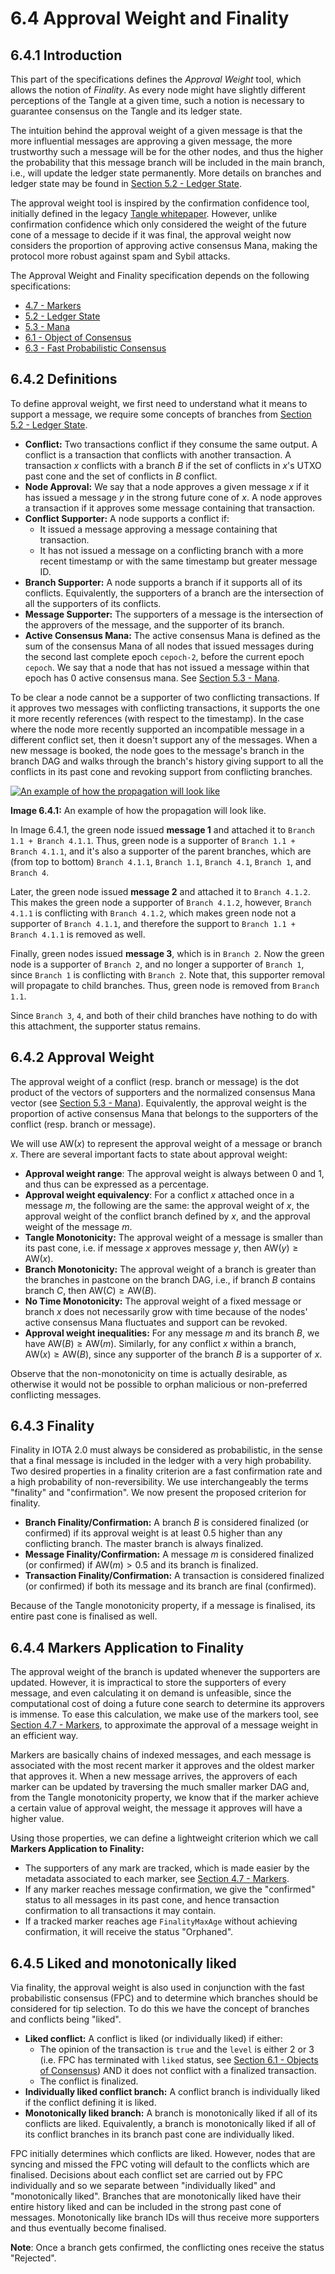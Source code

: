 # 6.4 Approval Weight and Finality

## 6.4.1 Introduction

This part of the specifications defines the *Approval Weight* tool, which allows the notion of *Finality*.  As every node might have slightly different perceptions of the Tangle at a given time, such a notion is necessary to guarantee consensus on the Tangle and its ledger state. 

The intuition behind the approval weight of a given message is that the more influential messages are approving a given message, the more trustworthy such a message will be for the other nodes, and thus the higher the probability that this message branch will be included in the main branch, i.e., will update the ledger state permanently. More details on branches and ledger state may be found in [Section 5.2 - Ledger State](./5.2LedgerState).

The approval weight tool is inspired by the confirmation confidence tool, initially defined in the legacy [Tangle whitepaper](https://assets.ctfassets.net/r1dr6vzfxhev/2t4uxvsIqk0EUau6g2sw0g/45eae33637ca92f85dd9f4a3a218e1ec/iota1_4_3.pdf). However, unlike confirmation confidence which only considered the weight of the future cone of a message to decide if it was final, the approval weight now considers the proportion of approving active consensus Mana, making the protocol more robust against spam and Sybil attacks. 

The Approval Weight and Finality specification depends on the following specifications:
- [4.7 - Markers](./4.7Markers)
- [5.2 - Ledger State](./5.2LedgerState)
- [5.3 - Mana](./5.3Mana)
- [6.1 - Object of Consensus](./6.1ObjectsofConsensus)
- [6.3 - Fast Probabilistic Consensus](./6.3FastProbabilisticConsensus)

## 6.4.2 Definitions

To define approval weight, we first need to understand what it means to support a message, we require some concepts of branches from [Section 5.2 - Ledger State](./5.2LedgerState).
- **Conflict:** Two transactions conflict if they consume the same output. A conflict is a transaction that conflicts with another transaction. A transaction $x$ conflicts with a branch $B$ if the set of conflicts in $x$'s UTXO past cone and the set of conflicts in $B$ conflict.  
- **Node Approval:** We say that a node approves a given message $x$ if it has issued a message $y$ in the strong future cone of $x$.  A node approves a transaction if it approves some message containing that transaction.  
- **Conflict Supporter:** A node supports a conflict if:
	- It issued a message approving a message containing that transaction.
	- It has not issued a message on a conflicting branch with a more recent timestamp or with the same timestamp but greater message ID.  
- **Branch Supporter:** A node supports a branch if it supports all of its conflicts.  Equivalently, the supporters of a branch are the intersection of all the supporters of its conflicts.  
- **Message Supporter:** The supporters of a message is the intersection of the approvers of the message, and the supporter of its branch. 
- **Active Consensus Mana:**  The active consensus Mana is defined as the sum of the consensus Mana of all nodes that issued messages during the second last complete epoch `cepoch-2`, before the current epoch `cepoch`.  We say that a node that has not issued a message within that epoch has 0 active consensus mana. See [Section 5.3 - Mana](./5.3Mana).

To be clear a node cannot be a  supporter of two conflicting transactions.  If it approves two messages with conflicting transactions,  it supports the one it more recently references (with respect to the timestamp). In the case where the node more recently supported an incompatible message in a different conflict set, then it doesn't support any of the messages.  When a new message is booked, the node goes to the message's branch in the branch DAG and walks through the branch's history giving support to all the conflicts in its past cone and revoking support from conflicting branches.  


[![An example of how the propagation will look like](/img/research-specifications/approval-weight.png)](/img/research-specifications/approval-weight.png)

**Image 6.4.1:** An example of how the propagation will look like. 

In Image 6.4.1, the green node issued **message 1** and attached it to `Branch 1.1 + Branch 4.1.1`. Thus, green node is a supporter of `Branch 1.1 + Branch 4.1.1`, and it's also a supporter of the parent branches, which are (from top to bottom) `Branch 4.1.1`, `Branch 1.1`, `Branch 4.1`, `Branch 1`, and `Branch 4`.

Later, the green node issued **message 2** and attached it to `Branch 4.1.2`. This makes the green node a supporter of `Branch 4.1.2`, however, `Branch 4.1.1` is conflicting with `Branch 4.1.2`, which makes green node not a supporter of `Branch 4.1.1`, and therefore the support to `Branch 1.1 + Branch 4.1.1` is removed as well. 


Finally, green nodes issued **message 3**, which is in `Branch 2`. Now the green node is a supporter of `Branch 2`, and no longer a supporter of `Branch 1`, since `Branch 1` is conflicting with `Branch 2`. Note that, this supporter removal will propagate to child branches. Thus, green node is removed from `Branch 1.1`. 

Since `Branch 3`, `4`, and both of their child branches have nothing to do with this attachment, the supporter status remains. 

## 6.4.2 Approval Weight

The approval weight of a conflict (resp. branch or message) is the dot product of the vectors of supporters and the normalized consensus Mana vector (see [Section 5.3 - Mana](./5.3Mana)). Equivalently, the approval weight is the proportion of active consensus Mana that belongs to the supporters of the conflict (resp. branch or message).

We will use $\text{AW}(x)$ to represent the approval weight of a message or branch $x$. There are several important facts to state about approval weight:
- **Approval weight range**: The approval weight is always between $0$ and $1$, and thus can be expressed as a percentage.  
- **Approval weight equivalency**: For a conflict $x$ attached once in a message $m$, the following are the same: the approval weight of $x$, the approval weight of the conflict branch defined by $x$, and the approval weight of the message $m$. 
- **Tangle Monotonicity:** The approval weight of a message is smaller than its past cone, i.e. if message $x$ approves message $y$, then $\text{AW}(y)\geq \text{AW}(x)$.
- **Branch Monotonicity:** The approval weight of a branch is greater than the branches in pastcone on the branch DAG, i.e., if branch $B$ contains branch $C$, then $\text{AW}(C)\geq \text{AW}(B)$.
- **No Time Monotonicity:** The approval weight of a fixed message or branch $x$ does not necessarily grow with time because of the nodes' active consensus Mana fluctuates and support can be revoked.
- **Approval weight inequalities:**  For any message $m$ and its branch $B$, we have $\text{AW}(B)\geq \text{AW}(m)$. Similarly, for any conflict $x$ within a branch, $\text{AW}(x)\geq \text{AW}(B)$, since any supporter of the branch $B$ is a supporter of $x$.

Observe that the non-monotonicity on time is actually desirable, as otherwise it would not be possible to orphan malicious or non-preferred conflicting messages.  

## 6.4.3 Finality
Finality in IOTA 2.0 must always be considered as probabilistic, in the sense that a final message is included in the ledger with a very high probability. Two desired properties in a finality criterion are a fast confirmation rate and a high probability of non-reversibility. We use interchangeably the terms "finality" and "confirmation". We now present the proposed criterion for finality. 

- **Branch Finality/Confirmation:** A branch $B$ is considered finalized (or confirmed) if its approval weight is at least $0.5$ higher than any conflicting branch.  The master branch is always finalized.  
- **Message Finality/Confirmation:** A message $m$ is considered finalized (or confirmed) if $\text{AW}(m)>0.5$ and its branch is finalized. 
- **Transaction Finality/Confirmation:** A transaction is considered finalized (or confirmed) if both its message and its branch are final (confirmed). 

Because of the Tangle monotonicity property, if a message is finalised, its entire past cone is finalised as well.

## 6.4.4 Markers Application to Finality
The approval weight of the branch is updated whenever the supporters are updated.  However, it is impractical to store the supporters of every message, and even calculating it on demand is unfeasible, since the computational cost of doing a future cone search to determine its approvers is immense.  To ease this calculation, we make use of the markers tool, see [Section 4.7 - Markers](./4.7Markers), to approximate the approval of a message weight in an efficient way. 

Markers are basically chains of indexed messages, and each message is associated with the most recent marker it approves and the oldest marker that approves it. When a new message arrives, the approvers of each marker can be updated by traversing the much smaller marker DAG and, from the Tangle monotonicity property, we know that if the marker achieve a certain value of approval weight, the message it approves will have a higher value.

Using those properties, we can define a lightweight criterion which we call **Markers Application to Finality:**
 
*  The supporters of any mark are tracked, which is made easier by the metadata associated to each marker, see [Section 4.7 - Markers](./4.7Markers).
* If any marker reaches message confirmation, we give the "confirmed" status to all messages in its past cone, and hence transaction confirmation to all transactions it may contain.
* If a tracked marker reaches age `FinalityMaxAge` without achieving confirmation, it will receive the status "Orphaned".

## 6.4.5 Liked and monotonically liked

Via finality, the approval weight is also used in conjunction with the fast probabilistic consensus (FPC) and to determine which branches should be considered for tip selection.  To do this we have the concept  of branches and conflicts being "liked".  
- **Liked conflict:** A conflict is liked (or individually liked) if either:
	- The opinion of the transaction is `true` and the `level` is either 2 or 3 (i.e. FPC has terminated with `liked` status, see [Section 6.1 - Objects of Consensus](./6.1ObjectsofConsensus)) AND it does not conflict with a finalized transaction.
    - The conflict is finalized.
- **Individually liked conflict branch:** A conflict branch is individually liked if the conflict defining it is liked.
- **Monotonically liked branch:** A branch is monotonically liked if all of its conflicts are liked.  Equivalently, a branch is monotonically liked if all of its conflict branches in its branch past cone are individually liked.

FPC initially determines which conflicts are liked.  However, nodes that are syncing and missed the FPC voting will default to the conflicts which are finalised.  Decisions about each conflict set are carried out by FPC individually and so we separate between "individually liked" and "monotonically liked". 
Branches that are monotonically liked have their entire history liked and can be included in the strong past cone of messages.  Monotonically like branch IDs will thus receive more supporters and thus eventually become finalised.  

**Note**: Once a branch gets confirmed, the conflicting ones receive the status "Rejected".
